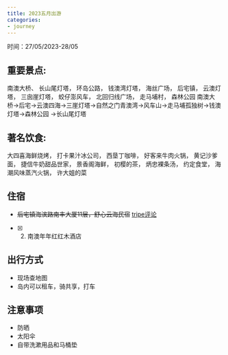 ```yaml
---
title: 2023五月出游
categories: 
- journey
---
```


<!--toc-->
<!--more-->

时间：27/05/2023-28/05

## 重要景点:

南澳大桥、
长山尾灯塔，
环岛公路，
钱澳湾灯塔，
海丝广场，
后宅镇，
云澳灯塔，
三囱崖灯塔，
蛟仔澎风车，
北回归线广场，
走马埔村，
森林公园
南澳大桥->后宅->云澳四海->三崖灯塔->自然之门青澳湾->风车山->走马埔孤独树->钱澳灯塔->森林公园 ->长山尾灯塔

## 著名饮食:
大四喜海鲜烧烤，
打卡果汁冰公司，
西垦丁咖啡，
好客来牛肉火锅，
黄记沙爹面，
捷信牛奶甜品世家，
景香阁海鲜，
初樱的茶，
炳忠裸条汤，
约定食堂，
海潮风味蒸汽火锅，
许大姐的菜

## 住宿

- ~~后宅镇海滨路南丰大厦11层，舒心云海民宿~~ [tripe评论](https://hk.trip.com/hotels/nanao-hotel-detail-70158913/nan-ao-shu-xin-yun-hai-gong-yu/)
- [x] 2. 南澳年年红红木酒店

## 出行方式

- 现场查地图
- 岛内可以租车，骑共享，打车

## 注意事项

- 防晒
- 太阳伞
- 自带洗漱用品和马桶垫